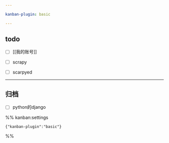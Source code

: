 ```yaml
---

kanban-plugin: basic

---
```


## todo

- [ ] [[我的账号]]
- [ ] scrapy
- [ ] scarpyed


***

## 归档

- [ ] python的django

%% kanban:settings
```
{"kanban-plugin":"basic"}
```
%%